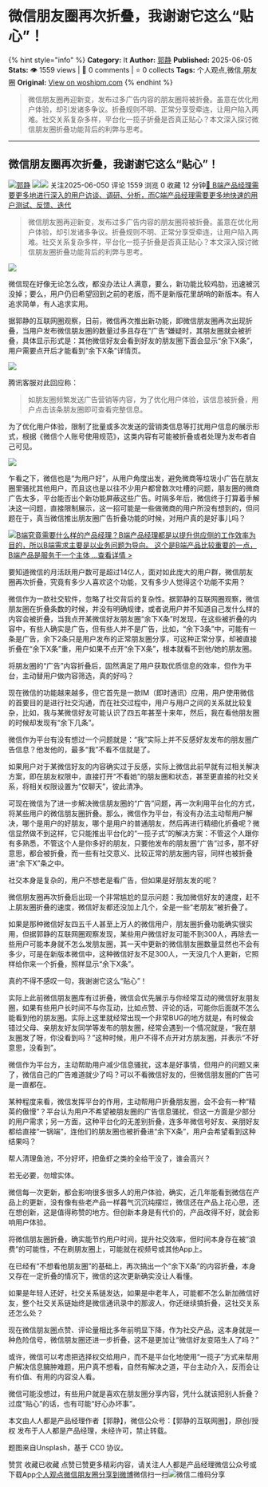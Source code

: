 # 微信朋友圈再次折叠，我谢谢它这么“贴心”！
{% hint style="info" %}
**Category:** It
**Author:** [郭静](https://www.woshipm.com/u/138560)
**Published:** 2025-06-05  
**Stats:** 👁️ 1559 views | 💬 0 comments | ⭐ 0 collects
**Tags:** 个人观点,微信,朋友圈
**Original:** [View on woshipm.com](https://www.woshipm.com/it/6226167.html)
{% endhint %}
> 微信朋友圈再迎新变，发布过多广告内容的朋友圈将被折叠。虽意在优化用户体验，却引发诸多争议。折叠规则不明、正常分享受牵连，让用户陷入两难。社交关系复杂多样，平台化一揽子折叠是否真正贴心？本文深入探讨微信朋友圈折叠功能背后的利弊与思考。

---

## 微信朋友圈再次折叠，我谢谢它这么“贴心”！

[![](https://image.woshipm.com/wp-files/2016/12/37DFMO9nhXlutcl3ItzS.jpg!/both/72x72)](https://www.woshipm.com/u/138560)[郭静](https://www.woshipm.com/u/138560) ![](https://static.woshipm.com/tag/1121_1@2x.png)![](https://static.woshipm.com/tag/2105_1@2x.png) 关注2025-06-050 评论 1559 浏览 0 收藏 12 分钟[🔗 B端产品经理需要更多地进行深入的用户访谈、调研、分析，而C端产品经理需要更多地快速的用户测试、反馈、迭代](https://ke.qidianla.com/courses/bcpm)

> 微信朋友圈再迎新变，发布过多广告内容的朋友圈将被折叠。虽意在优化用户体验，却引发诸多争议。折叠规则不明、正常分享受牵连，让用户陷入两难。社交关系复杂多样，平台化一揽子折叠是否真正贴心？本文深入探讨微信朋友圈折叠功能背后的利弊与思考。

![](https://image.woshipm.com/2024/11/06/aa323a6e-9c56-11ef-8da6-00163e142b65.png)

微信现在好像无论怎么改，都没办法让人满意，要么，新功能比较鸡肋，迅速被沉没掉；要么，用户仍旧希望回到之前的老版，而不是新版花里胡哨的新版本。有人追求简单，有人追求实用。

据郭静的互联网圈观察，日前，微信再次推出新功能，即微信朋友圈再次出现折叠，当用户发布微信朋友圈的数量过多且存在“广告”嫌疑时，其朋友圈就会被折叠，具体显示形式是：其他微信好友会看到好友的朋友圈下面会显示“余下X条”，用户需要点开后才能看到“余下X条”详情页。

![](https://image.woshipm.com/2025/06/04/41458274-40a0-11f0-8cb0-00163e09d72f.jpg)

腾讯客服对此回应称：

> 如朋友圈频繁发送广告营销等内容，为了优化用户体验，该信息被折叠，用户点击该条朋友圈即可查看完整信息。

为了优化用户体验，限制了批量或多次发送的营销类信息等打扰用户信息的展示形式，根据《微信个人账号使用规范》，这类内容有可能被折叠或者处理为发布者自己可见。

![](https://image.woshipm.com/2025/06/04/41f0b0ea-40a0-11f0-8cb0-00163e09d72f.jpg)

乍看之下，微信也是“为用户好”，从用户角度出发，避免微商等垃圾小广告在朋友圈里骚扰其他用户，而且这也是以往不少用户都曾数次吐槽的问题，朋友圈的微商广告太多，平台能否出个新功能屏蔽这些广告。时隔多年后，微信终于打算着手解决这一问题，直接限制展示，这一招可能是一些做微商的用户所没有想到的，但问题在于，真当微信推出朋友圈广告折叠功能的时候，对用户真的是好事儿吗？

[![](https://image.woshipm.com/2023/08/02/f7cafd68-30e3-11ee-9da3-00163e0b5ff3.png)B端究竟需要什么样的产品经理？B端产品经理都是以提升供应侧的工作效率为目的，所以B端需求主要是以业务问题为导向。 这个是B端产品比较重要的一点，B端产品是服务于一个主体 ...查看详情 >](https://ke.qidianla.com/courses/bcpm)

要知道微信的月活跃用户数可是超过14亿人，面对如此庞大的用户群，微信朋友圈再次折叠，究竟有多少人喜欢这个功能，又有多少人觉得这个功能不实用？

微信作为一款社交软件，忽略了社交背后的复杂性。据郭静的互联网圈观察，微信朋友圈在折叠条数的时候，并没有明确规律，或者说用户并不知道自己发什么样的内容会被折叠，当我点开某微信好友朋友圈“余下X条”时发现，在这些被折叠的内容中，有些人确实是广告，但有些人并不是广告，比如，“余下3条”中，可能有一条是广告，余下2条只是用户发布的正常朋友圈分享，可这种正常分享，却被直接折叠在“余下X条”重，用户如果不点开“余下X条”，根本就看不到他/她的朋友圈。

将朋友圈的“广告”内容折叠后，固然满足了用户获取优质信息的效率，但作为平台，主动替用户做内容筛选，真的好吗？

现在微信的功能越来越多，但它首先是一款IM（即时通讯）应用，用户使用微信的首要目的是进行社交沟通，而在社交过程中，用户与用户之间的关系就比较复杂，比如，我与某微信好友可能认识了四五年甚至十来年，然后，我在看他朋友圈的时候却发现有“余下几条”。

微信作为平台有没有想过一个问题就是：“我”实际上并不反感好友发布的朋友圈广告信息？他发他的，最多“我”不看不信就是了。

如果用户对于某微信好友的内容确实过于反感，实际上微信此前早就有过相关解决方案，即在朋友权限中，直接打开“不看她”的朋友圈和状态，甚至更直接的社交关系，将相关权限设置为“仅聊天”，彼此清净。

可现在微信为了进一步解决微信朋友圈的“广告”问题，再一次利用平台化的方式，将某些用户的微信朋友圈折叠。那么，微信作为平台，有没有办法主动帮用户解决，哪个是用户的好朋友，哪个是用户的普通朋友，然后再进行精细化折叠呢？微信显然做不到这样，它只能推出平台化的“一揽子式”的解决方案：不管这个人跟你有多熟悉，不管这个人是你多好的朋友，只要他发布的朋友圈“广告”过多，那不好意思，都会被折叠，而一些有社交意义、比较正常的朋友圈内容，同样也被折叠进“余下X”条之中。

社交本身是复杂的，用户不想老是看广告，但如果是好朋友发的呢？

微信朋友圈再次折叠后出现一个非常尴尬的显示问题：我加微信好友的速度，赶不上朋友圈折叠的速度，微信好友都还没加上几个，全是一些“老朋友”被折叠了。

如果是那种微信好友四五千人甚至上万人的微信用户，朋友圈折叠功能确实很实用，但据郭静的互联网圈观察发现，某些用户微信好友可能不到300人，再除去一些用户可能本身就不怎么发朋友圈，其一天中更新的微信朋友圈数量显然也不会有多少，可是在新版本微信中，这种微信好友不足300人，一天没几个人更新，它照样给你来一个折叠，照样显示“余下X条”。

真的不得不感叹一句，我谢谢它这么“贴心”！

实际上此前微信朋友圈库有过折叠，微信会优先展示与你经常互动的微信好友朋友圈，如果有些用户长时间不与你互动，比如点赞、评论的话，可能你后面就不怎么能看到他的朋友圈。实际上这里就经常出现一个非常BUG的地方就是，有时候会错过父母、亲朋友好友同学等发布的朋友圈，经常会遇到一个情况就是，“我在朋友圈发了呀，你没看到吗？”这种时候，用户不得不点开对方朋友圈，并表示“不好意思，没看到”。

微信作为平台方，主动帮助用户减少信息骚扰，这本是好事情，但用户的问题又来了，微信自己的广告难道就少了吗？可以不看微信好友的，但微信朋友圈的广告可是一直都在。

某种程度来看，微信发挥平台的作用，主动帮用户折叠朋友圈，会不会有一种“精英的傲慢”？平台认为用户不希望被朋友圈的广告信息骚扰，但这一方面是少部分的用户需求；另一方面，这种平台化的无差别折叠，连多年微信号好友、亲朋好友都给直接“一锅端”，连他们的朋友圈也被折叠进“余下X条”，用户会希望看到这种结果吗？

帮人清理鱼池，不分好坏，把鱼虾之类的全给干没了，谁会高兴？

若无必要，勿增实体。

微信每一次更新，都会影响很多很多人的用户体验，确实，近几年能看到微信在产品上的更新，没有像有些老产品一样暮气沉沉纯摆烂，微信还在产品上花心思，还在想创新，这是值得称赞的地方。但创新本身是有代价的，产品改得不好，就会影响用户体验。

将微信朋友圈折叠，确实能节约用户时间，提升社交效率，但时间本身存在被“浪费”的可能性，不在刷朋友圈上，可能就在视频号或其他App上。

在已经有“不想看他朋友圈”的基础上，再次搞出一个“余下X条”的内容折叠，本身又存在一定折叠的情况下，微信的这次更新确实没让人看懂。

如果是年轻人还好，社交关系链发达，如果是中老年人，可能都不怎么新加微信好友，整个社交关系链始终是微信通讯录中的那波人，你还继续搞折叠，这社交关系还怎么处？

现在微信朋友圈点赞、评论量相比多年前明显下降，作为社交产品，这本身就是一种危险信号，微信朋友圈还进一步折叠，这不是更加让“微信好友变陌生人了吗？”

或许，微信可以考虑把选择权交给用户，而不是平台化地使用“一揽子”方式来帮用户解决信息臃肿难题，用户真不想看，自然有解决之道，平台主动介入，反而会让有价值、有用的内容没人看。

微信可能没想过，有些用户就是喜欢在朋友圈分享内容，凭什么就该把别人折叠？过度“贴心”的话，也有可能“好心办坏事”。

本文由人人都是产品经理作者【郭静】，微信公众号：【郭静的互联网圈】，原创/授权 发布于人人都是产品经理，未经许可，禁止转载。

题图来自Unsplash，基于 CC0 协议。

赞赏 收藏已收藏 点赞已赞更多精彩内容，请关注人人都是产品经理微信公众号或下载App[个人观点](https://www.woshipm.com/tag/%e4%b8%aa%e4%ba%ba%e8%a7%82%e7%82%b9)[微信](https://www.woshipm.com/tag/%e5%be%ae%e4%bf%a1)[朋友圈](https://www.woshipm.com/tag/%e6%9c%8b%e5%8f%8b%e5%9c%88)[分享到微博](https://service.weibo.com/share/share.php?appkey=2775287854&title=微信朋友圈再次折叠，我谢谢它这么“贴心”！&url=https://www.woshipm.com/it/6226167.html&pic=https://image.woshipm.com/2024/11/06/aa323a6e-9c56-11ef-8da6-00163e142b65.png)微信扫一扫![微信二维码](https://api.pwmqr.com/qrcode/create/?url=https://www.woshipm.com/it/6226167.html)分享